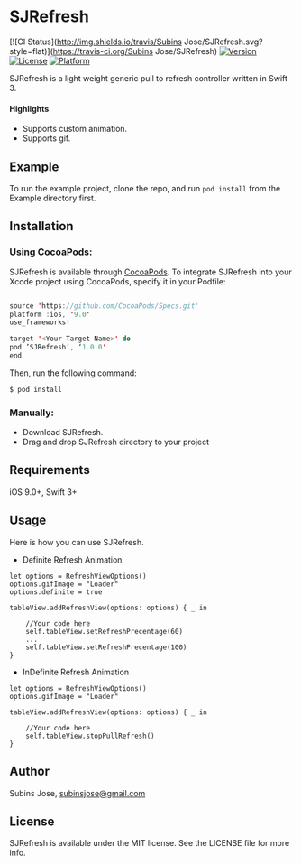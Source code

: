 # SJRefresh

[![CI Status](http://img.shields.io/travis/Subins Jose/SJRefresh.svg?style=flat)](https://travis-ci.org/Subins Jose/SJRefresh)
[![Version](https://img.shields.io/cocoapods/v/SJRefresh.svg?style=flat)](http://cocoapods.org/pods/SJRefresh)
[![License](https://img.shields.io/cocoapods/l/SJRefresh.svg?style=flat)](http://cocoapods.org/pods/SJRefresh)
[![Platform](https://img.shields.io/cocoapods/p/SJRefresh.svg?style=flat)](http://cocoapods.org/pods/SJRefresh)

SJRefresh is a light weight generic pull to refresh controller written in Swift 3.

#### Highlights

* Supports custom animation.
* Supports gif.

## Example

To run the example project, clone the repo, and run `pod install` from the Example directory first.

## Installation

### Using CocoaPods:

SJRefresh is available through [CocoaPods](http://cocoapods.org). To integrate SJRefresh into your Xcode project using CocoaPods, specify it in your Podfile:
```swift

source 'https://github.com/CocoaPods/Specs.git'
platform :ios, '9.0'
use_frameworks!

target '<Your Target Name>' do
pod ’SJRefresh’, ‘1.0.0'
end
```

Then, run the following command:
```swift
$ pod install
```
### Manually:

* Download SJRefresh.
* Drag and drop SJRefresh directory to your project

## Requirements

iOS 9.0+, Swift 3+

## Usage

Here is how you can use SJRefresh. 

* Definite Refresh Animation
```
let options = RefreshViewOptions()
options.gifImage = "Loader"
options.definite = true

tableView.addRefreshView(options: options) { _ in

	//Your code here
	self.tableView.setRefreshPrecentage(60)
	...
	self.tableView.setRefreshPrecentage(100)
}
```

* InDefinite Refresh Animation
```
let options = RefreshViewOptions()
options.gifImage = "Loader"

tableView.addRefreshView(options: options) { _ in

	//Your code here
	self.tableView.stopPullRefresh()
}
```

## Author

Subins Jose, subinsjose@gmail.com

## License

SJRefresh is available under the MIT license. See the LICENSE file for more info.